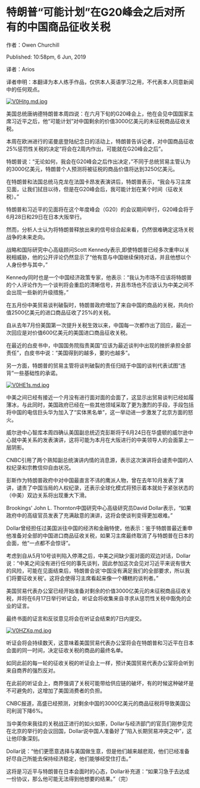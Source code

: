 特朗普“可能计划”在G20峰会之后对所有的中国商品征收关税
=
作者：Owen Churchill   

Published: 10:58pm, 6 Jun, 2019

译者：Arios

译者申明：本翻译为本人练手作品，仅供本人英语学习之用，不代表本人同意新闻中的任何观点。

[![V0Hitg.md.jpg](https://s2.ax1x.com/2019/06/07/V0Hitg.md.jpg)](https://imgchr.com/i/V0Hitg)

美国总统唐纳德特朗普本周四说：在六月下旬的G20峰会上，他在会见中国国家主席习近平之后，他“可能计划”对中国剩余的价值3000亿美元的未征税商品征收关税。

本周在欧洲进行的诺曼底登陆纪念日的活动上，特朗普告诉记者，对中国商品征收25%惩罚性关税的决定“将会在2周内作出，可能就在G20峰会之后”。

特朗普说：“无论如何，我会在G20峰会之后作出决定，”不同于总统贸易主管认为的3000亿美元，特朗普个人预测将被征税的商品价值将达到3250亿美元。

在特朗普和法国总统马克龙在法国卡昂发表演讲后，特朗普表示，“我会与习主席见面，让我们拭目以待，但是在G20峰会后，我可能计划在某个时间（征收关税）。”

特朗普和习近平的见面将在这个年度峰会（G20）的会议期间举行，G20峰会将于6月28日和29日在日本大阪举行。

然而，分析人士认为将特朗普释放出来的信号综合起来看，仍然很难确定这场关税战争的未来走向。

战略和国际研究中心高级顾问Scott Kennedy表示,即使特朗普已经多次重申以关税相威胁，他的公开评论仍然显示了“他有意与中国继续保持对话，并且他想以个人身份参与其中，”

Kennedy同时也是一个中国经济政策专家，他表示：“我认为市场不应该将特朗普的个人评论作为一个谈判将会重启的清晰信号，并且市场也不应该认为中美之间不会出现一些新的升级措施，”

在五月份中美贸易谈判破裂时，特朗普政府增加了来自中国的商品的关税，共向价值2500亿美元的进口商品征收了25%的关税。

自从去年7月份美国第一次提升关税生效以来，中国每一次都作出了回应，最近一次回应是对价值600亿美元的美国进口商品征收关税。

在最近的白皮书中，中国国务院指责美国“应该为最近谈判中出现的挫折承担全部责任”，白皮书中说：“美国得到的越多，要的也越多”。

另一方面，特朗普的贸易主管将谈判破裂的责任归结于中国的谈判代表试图“违背”一些基础性的承诺。

[![V0HE1s.md.jpg](https://s2.ax1x.com/2019/06/07/V0HE1s.md.jpg)](https://imgchr.com/i/V0HE1s)

中美之间已经有接近一个月没有进行面对面的会面了，这显示出贸易谈判已经如履薄冰，与此同时，美国政府已经在一些其他领域采取了更为激烈的手段，手段包括将中国的电信巨头华为加入了“实体黑名单”，这一举动进一步激发了北京方面的怒火。

威尔逊中心智库本周四确认美国副总统迈克彭斯将于6月24日在华盛顿的威尔逊中心就中美关系的发表演讲，这将可能为本月在大阪进行的中美领导人的会面蒙上一层阴影。

CNBC引用了两个熟知副总统演讲内情的消息源，表示这次演讲将会谴责中国的人权纪录和宗教信仰自由状况。

彭斯作为特朗普政府中对中国最直言不讳的鹰派人物，曾在去年10月发表了演讲，谴责了中国当局的人权纪录，还表示全球化模式将预示着本就处于紧张状态的（中美）双边关系将出现重大下滑。

Brookings’ John L. Thornton中国研究中心高级研究员David Dollar表示，“如果政府中的高级官员发表了充满敌意的演讲，这将会使谈判变得更加艰难。”

Dollar曾经担任过美国派往中国的经济和金融特使，他表示：鉴于特朗普最近重申他准备对全部的中国进口商品征收关税，如果习主席最终取消了与特朗普在日本的会面，他“一点都不会惊讶”。

考虑到自从5月10号谈判陷入停滞之后，中美之间缺少面对面的双边对话，Dollar说：“中美之间没有进行任何的事先谈判，因此参加这次会见对习近平来说有很大的风险，可能在见面结束后，特朗普会说‘中国没有满足我们的全部要求，所以我们将要征收关税’。这将会使得习主席看起来像一个糟糕的谈判者。”

美国贸易代表办公室已经开始准备对剩余的价值3000亿美元的未征税商品征收关税，并将在6月17日举行听证会，听证会将收集来自寻求从惩罚性关税中豁免的企业的证言。

最终书面的证言和反驳意见将会在听证会结束的7日内提交。

[![V0HZXq.md.jpg](https://s2.ax1x.com/2019/06/07/V0HZXq.md.jpg)](https://imgchr.com/i/V0HZXq)

听证会将会持续数天，这意味着美国贸易代表办公室将会在特朗普和习近平在日本会面的同一时间，决定征收关税的商品的最终名单。

如同此前的每一轮的征收关税的听证会上一样，预计美国贸易代表办公室将会听到来自商界的强烈反对。

在此前的听证会上，商界强调了关税可能带给供应链的破坏，有的时候这种破坏是不可避免的，这增加了美国消费者的负担。

CNBC报道，高盛已经预测，对剩余中国的3000亿美元的商品征税将导致美国公司利润下降6%。

当中美你来我往的关税战正进行的如火如荼，Dollar与经济部门的官员们刚参见完在北京的举行的会议回国，Dollar说中国人准备好了“陷入长期贸易冲突之中”，这让他印象深刻。

Dollar说：“他们更愿意选择与美国做生意，但是他们越来越悲观，他们已经准备好尽自己所能去保持经济稳定，他们能够经受住打击。”

这将是习近平与特朗普在日本会面时的心态，Dollar补充道：“如果习急于去达成一份协议，那么他可能无法得到他想要的结果。”（完）
